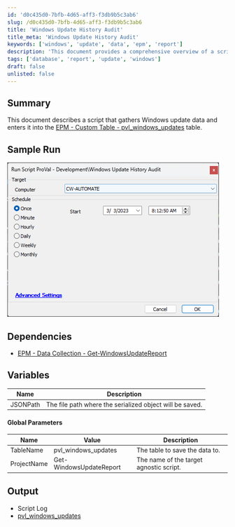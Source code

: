 ```yaml
---
id: 'd0c435d0-7bfb-4d65-aff3-f3db9b5c3ab6'
slug: /d0c435d0-7bfb-4d65-aff3-f3db9b5c3ab6
title: 'Windows Update History Audit'
title_meta: 'Windows Update History Audit'
keywords: ['windows', 'update', 'data', 'epm', 'report']
description: 'This document provides a comprehensive overview of a script that gathers Windows update data and enters it into the EPM - Custom Table - pvl_windows_updates. It includes details on dependencies, variables, global parameters, and the expected output.'
tags: ['database', 'report', 'update', 'windows']
draft: false
unlisted: false
---
```


## Summary

This document describes a script that gathers Windows update data and enters it into the [EPM - Custom Table - pvl_windows_updates](/docs/d1791eba-107c-4be0-8048-a1d716dae301) table.

## Sample Run

![Sample Run](../../../static/img/docs/d0c435d0-7bfb-4d65-aff3-f3db9b5c3ab6/image_1.png)

## Dependencies

- [EPM - Data Collection - Get-WindowsUpdateReport](/docs/b5940a1c-0e82-4756-86a2-b49e57d664f1)

## Variables

| Name      | Description                                         |
|-----------|-----------------------------------------------------|
| JSONPath  | The file path where the serialized object will be saved. |

#### Global Parameters

| Name        | Value                 | Description                                   |
|-------------|-----------------------|-----------------------------------------------|
| TableName   | pvl_windows_updates    | The table to save the data to.               |
| ProjectName | Get-WindowsUpdateReport | The name of the target agnostic script.      |

## Output

- Script Log
- [pvl_windows_updates](/docs/d1791eba-107c-4be0-8048-a1d716dae301)

